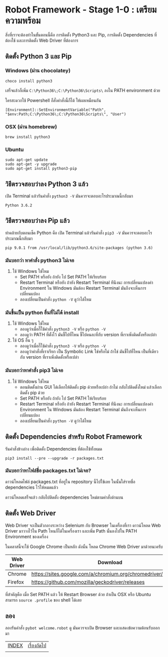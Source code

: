 # Robot Framework - Stage 1-0 : เตรียมความพร้อม

สิ่งที่เราจะต้องทำในขั้นตอนนี้คือ การติดตั้ง Python3 และ Pip, การติดตั้ง Dependencies ที่ต้องใช้ และการติดตั้ง Web Driver ที่ต้องการ

## ติดตั้ง Python 3 และ Pip

### Windows (ผ่าน chocolatey)

```
choco install python3
```

เสร็จแล้วก็เพิ่ม ```C:\Python36\;C:\Python36\Scripts\``` ลงใน PATH environment ด้วย

ใครสะดวกใช้ Powershell ก็สั่งคำสั่งนี้ก็ได้ ให้ผลเหมือนกัน

```
[Environment]::SetEnvironmentVariable("Path", "$env:Path;C:\Python36\;C:\Python36\Scripts\", "User")
```

### OSX (ผ่าน homebrew)

```
brew install python3
```

### Ubuntu

```
sudo apt-get update
sudo apt-get -y upgrade
sudo apt-get install python3-pip
```

## วิธีตรวจสอบว่าลง Python 3 แล้ว

เปิด Terminal แล้วรันคำสั่ง ```python3 -V``` มันควรจะตอบอะไรประมาณนี้กลับมา

```
Python 3.6.2
```

## วิธีตรวจสอบว่าลง Pip แล้ว

ทำคล้ายกับตอนเช็ค Python คือ เปิด Terminal แล้วรันคำสั่ง ```pip3 -V``` มันควรจะตอบอะไรประมาณนี้กลับมา

```
pip 9.0.1 from /usr/local/lib/python3.6/site-packages (python 3.6)
```

### มันบอกว่า หาคำสั่ง python3 ไม่เจอ

1. ใช้ Windows ใช่ไหม
    * Set PATH หรือยัง ถ้ายัง ไป Set PATH ให้เรียบร้อย
    * Restart Terminal หรือยัง ถ้ายัง Restart Terminal ทีนึงนะ การเปลี่ยนแปลงค่า Environment ใน Windows มันต้อง Restart Terminal มันถึงจะเห็นการเปลี่ยนแปลง
    * ลองเปลี่ยนเป็นคำสั่ง ```python -V``` ดูว่าได้ไหม

### มันขึ้นเป็น python อื่นที่ไม่ได้ install

1. ใช้ Windows ใช่ไหม
    * ลองดูว่าเมื่อกี๊ใช้คำสั่ง ```python3 -V``` หรือ ```python -V```
    * ลองดูว่า PATH ที่ตั้งไว้ มันชี้ไปที่ไหน ชี้ไปคนละที่กับ version ที่เราเพิ่งติดตั้งหรือเปล่า
2. ใช้ OS อื่น ๆ
    * ลองดูว่าเมื่อกี๊ใช้คำสั่ง ```python3 -V``` หรือ ```python -V```
    * ลองดูว่าคำสั่งที่เราเรียก เป็น Symbolic Link ใช่หรือไม่ ถ้าใช่ มันชี้ไปที่ไหน เป็นที่เดียวกับ version ที่เราเพิ่งติดตั้งหรือเปล่า

### มันบอกว่าหาคำสั่ง pip3 ไม่เจอ
1. ใช้ Windows ใช่ไหม
    * ตอนติดตั้งผ่าน GUI ได้เลือกให้ติดตั้ง pip ด้วยหรือเปล่า ถ้าไม่ กลับไปติดตั้งใหม่ แล้วเลือกติดตั้ง pip ด้วย
    * Set PATH หรือยัง ถ้ายัง ไป Set PATH ให้เรียบร้อย
    * Restart Terminal หรือยัง ถ้ายัง Restart Terminal ทีนึงนะ การเปลี่ยนแปลงค่า Environment ใน Windows มันต้อง Restart Terminal มันถึงจะเห็นการเปลี่ยนแปลง
    * ลองเปลี่ยนเป็นคำสั่ง ```python -V``` ดูว่าได้ไหม

## ติดตั้ง Dependencies สำหรับ Robot Framework

รันคำสั่งข้างล่าง เพื่อติดตั้ง Dependencies ที่ต้องใช้ทั้งหมด

```
pip3 install --pre --upgrade -r packages.txt
```

### มันบอกว่าหาไฟล์ชื่อ packages.txt ไม่เจอ?

ดาวน์โหลดไฟล์ packages.txt ที่อยู่ใน repository นี้ไปใช้เลย ในนั้นใส่รายชื่อ dependencies ไว้ให้หมดแล้ว

ดาวน์โหลดเสร็จแล้ว กลับไปติดตั้ง dependencies ใหม่ตามคำสั่งด้านบน

## ติดตั้ง Web Driver

Web Driver จะเป็นตัวกลางระหว่าง Selenium กับ Browser ในเครื่องที่เรา ดาวน์โหลด Web Driver มาวางไว้ใน Path ไหนก็ได้ในเครื่องเรา และเพิ่ม Path นั้นลงไปใน PATH Environment ของเครื่อง

ในคลาสนี้จะใช้ Google Chrome เป็นหลัก ดังนั้น โหลด Chrome Web Driver มาด้วยนะครับ

| Web Driver | Download |
| ---------- | -------- |
| Chrome | https://sites.google.com/a/chromium.org/chromedriver/downloads |
| Firefox | https://github.com/mozilla/geckodriver/releases |

ที่สำคัญคือ เมื่อ Set PATH แล้ว ให้ Restart Browser ด้วย ถ้าเป็น OSX หรือ Ubuntu สามารถ ```source .profile``` ของ shell ได้เลย

## ลอง

ลองรันคำสั่ง ```pybot welcome.robot``` ดู มันควรจะเปิด Browser และแสดงข้อความต้อนรับออกมา

|   |   |
| - | - |
| [INDEX](../README.md) | [เรื่องถัดไป](../1-1/README.md) |
|   |   |
